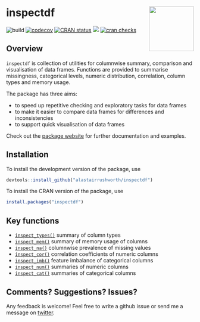 
# inspectdf <img src="man/figures/logo.png" align="right" width="120" />

![build](https://github.com/alastairrushworth/inspectdf/workflows/R-CMD-check/badge.svg)
[![codecov](https://codecov.io/gh/alastairrushworth/inspectdf/branch/master/graph/badge.svg)](https://codecov.io/gh/alastairrushworth/inspectdf)
[![CRAN
status](https://www.r-pkg.org/badges/version/inspectdf)](https://cran.r-project.org/package=inspectdf)
[![](https://cranlogs.r-pkg.org/badges/inspectdf)](https://cran.r-project.org/package=inspectdf)
[![cran
checks](https://cranchecks.info/badges/summary/inspectdf)](https://cran.r-project.org/web/checks/check_results_inspectdf.html)

## Overview

`inspectdf` is collection of utilities for columnwise summary,
comparison and visualisation of data frames. Functions are provided to
summarise missingness, categorical levels, numeric distribution,
correlation, column types and memory usage.

The package has three aims:

-   to speed up repetitive checking and exploratory tasks for data
    frames  
-   to make it easier to compare data frames for differences and
    inconsistencies
-   to support quick visualisation of data frames

Check out the [package
website](https://alastairrushworth.github.io/inspectdf/) for further
documentation and examples.

## Installation

To install the development version of the package, use

``` r
devtools::install_github("alastairrushworth/inspectdf")
```

To install the CRAN version of the package, use

``` r
install.packages("inspectdf")
```

## Key functions

-   [`inspect_types()`](https://alastairrushworth.github.io/inspectdf/articles/pkgdown/inspect_types_examples.html)
    summary of column types
-   [`inspect_mem()`](https://alastairrushworth.github.io/inspectdf/articles/pkgdown/inspect_mem_examples.html)
    summary of memory usage of columns
-   [`inspect_na()`](https://alastairrushworth.github.io/inspectdf/articles/pkgdown/inspect_na_examples.html)
    columnwise prevalence of missing values
-   [`inspect_cor()`](https://alastairrushworth.github.io/inspectdf/articles/pkgdown/inspect_cor_exampes.html)
    correlation coefficients of numeric columns
-   [`inspect_imb()`](https://alastairrushworth.github.io/inspectdf/articles/pkgdown/inspect_imb_examples.html)
    feature imbalance of categorical columns
-   [`inspect_num()`](https://alastairrushworth.github.io/inspectdf/articles/pkgdown/inspect_num_examples.html)
    summaries of numeric columns
-   [`inspect_cat()`](https://alastairrushworth.github.io/inspectdf/articles/pkgdown/inspect_cat_examples.html)
    summaries of categorical columns

## Comments? Suggestions? Issues?

Any feedback is welcome! Feel free to write a github issue or send me a
message on [twitter](https://twitter.com/rushworth_a).
